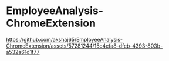 # EmployeeAnalysis-ChromeExtension


https://github.com/akshaj65/EmployeeAnalysis-ChromeExtension/assets/57281244/15c4efa8-dfcb-4393-803b-a532a61d1f77

